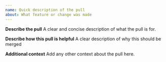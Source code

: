```yaml
---
name: Quick description of the pull
about: What feature or change was made
---
```


**Describe the pull**
A clear and concise description of what the pull is for.

**Describe how this pull is helpful**
A clear description of why this should be merged

**Additional context**
Add any other context about the pull here. 
